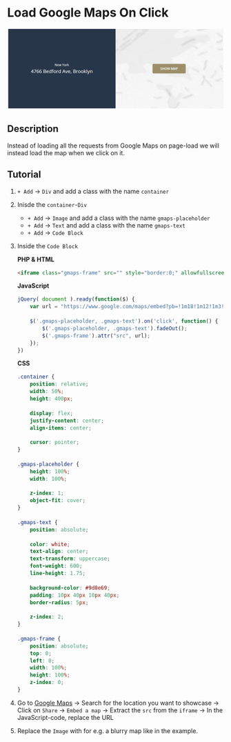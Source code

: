 # Load Google Maps On Click
![Gif of Load Google Maps On Click](images/load-gmaps-onclick.gif)  

## Description
Instead of loading all the requests from Google Maps on page-load we will instead load the map when we click on it.

## Tutorial
1. `+ Add` → `Div` and add a class with the name `container`
2. Inisde the `container`-`Div`
	- `+ Add` → `Image` and add a class with the name `gmaps-placeholder`  
	- `+ Add` → `Text` and add a class with the name `gmaps-text`  
	- `+ Add` → `Code Block`  
	
3. Inside the `Code Block`

	**PHP & HTML**
	```HTML
	<iframe class="gmaps-frame" src="" style="border:0;" allowfullscreen="" loading="lazy"></iframe>
	```

	**JavaScript**
	```javascript
	jQuery( document ).ready(function($) {
		var url = "https://www.google.com/maps/embed?pb=!1m18!1m12!1m3!1d3030.0145666080375!2d-73.94640228459892!3d40.58543387934576!2m3!1f0!2f0!3f0!3m2!1i1024!2i768!4f13.1!3m3!1m2!1s0x89c2447b9a19ca47%3A0xdce3034eb1d6a183!2s4766%20Bedford%20Ave%2C%20Brooklyn%2C%20NY%2011235%2C%20USA!5e0!3m2!1ssv!2sse!4v1634670411997!5m2!1ssv!2sse"

		$('.gmaps-placeholder, .gmaps-text').on('click', function() {
			$('.gmaps-placeholder, .gmaps-text').fadeOut();
			$('.gmaps-frame').attr("src", url);
		});
	})
	```

	**CSS**
	```css
	.container {
		position: relative;
		width: 50%;
		height: 400px;
		
		display: flex;
		justify-content: center;
		align-items: center;
		
		cursor: pointer;
	}

	.gmaps-placeholder {
		height: 100%;
		width: 100%;
		
		z-index: 1;
		object-fit: cover;
	}

	.gmaps-text {
		position: absolute;
		
		color: white;
		text-align: center;
		text-transform: uppercase;
		font-weight: 600;
		line-height: 1.75;
		
		background-color: #9d8e69;
		padding: 10px 40px 10px 40px;
		border-radius: 5px;
		
		z-index: 2;
	}

	.gmaps-frame {
		position: absolute;
		top: 0;
		left: 0;
		width: 100%;
		height: 100%;
		z-index: 0;
	}
	```
	
4. Go to [Google Maps](https://www.google.com/maps/) → Search for the location you want to showcase → Click on `Share` → `Embed a map` → Extract the `src` from the `iframe` → In the JavaScript-code, replace the URL
5. Replace the `Image` with for e.g. a blurry map like in the example.
